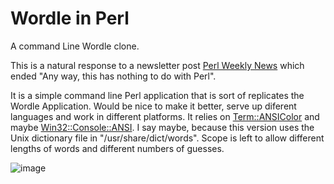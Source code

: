 # Wordle in Perl

A command Line Wordle clone.

This is a natural response to a newsletter post [Perl Weekly News](https://perlweekly.com/archive/549.html) which ended "Any way, this has nothing to do with Perl".

It is a simple command line Perl application that is sort of replicates the Wordle Application. Would be nice to make it better, serve up diferent languages and work in different platforms. It relies on [Term::ANSIColor](https://metacpan.org/pod/Term::ANSIColor) and maybe [Win32::Console::ANSI](https://metacpan.org/release/JLMOREL/Win32-Console-ANSI-1.11/view/lib/Win32/Console/ANSI.pm).  I say maybe, because this version uses the Unix dictionary file in "/usr/share/dict/words".  Scope is left to allow different lengths of words and different numbers of guesses.


![image](https://user-images.githubusercontent.com/34284663/152206350-da263af5-95ea-4ac4-8656-c8e0dce19a22.png)
